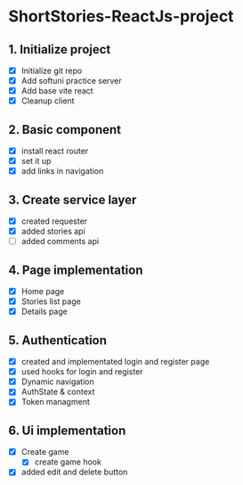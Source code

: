# ShortStories-ReactJs-project

## 1. Initialize project

- [x] Initialize git repo
- [x] Add softuni practice server
- [x] Add base vite react
- [x] Cleanup client

## 2. Basic component

- [x] install react router
- [x] set it up
- [x] add links in navigation

## 3. Create service layer

- [x] created requester
- [x] added stories api
- [ ] added comments api

## 4. Page implementation

- [x] Home page
- [x] Stories list page
- [x] Details page

## 5. Authentication

- [x] created and implementated login and register page
- [x] used hooks for login and register
- [x] Dynamic navigation
- [x] AuthState & context
- [x] Token managment

## 6. Ui implementation
- [x] Create game
  - [x]  create game hook
- [x] added edit and delete button  
